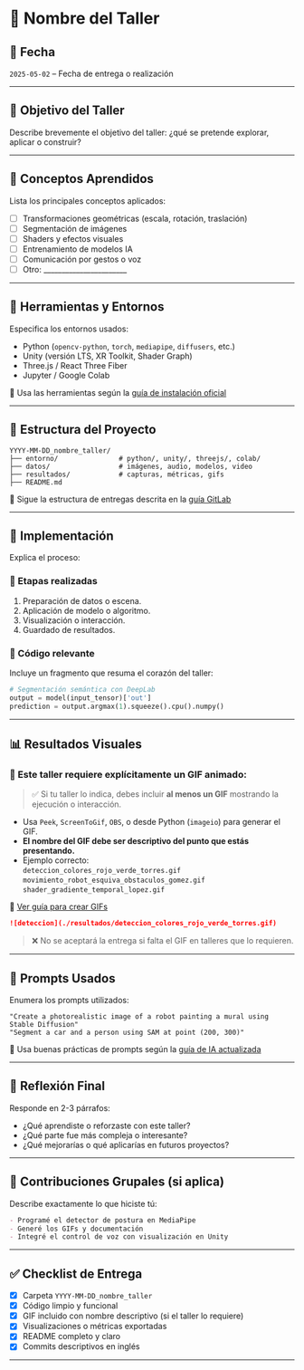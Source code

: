 # 🧪 Nombre del Taller

## 📅 Fecha
`2025-05-02` – Fecha de entrega o realización

---

## 🎯 Objetivo del Taller

Describe brevemente el objetivo del taller: ¿qué se pretende explorar, aplicar o construir?

---

## 🧠 Conceptos Aprendidos

Lista los principales conceptos aplicados:

- [ ] Transformaciones geométricas (escala, rotación, traslación)
- [ ] Segmentación de imágenes
- [ ] Shaders y efectos visuales
- [ ] Entrenamiento de modelos IA
- [ ] Comunicación por gestos o voz
- [ ] Otro: _______________________

---

## 🔧 Herramientas y Entornos

Especifica los entornos usados:

- Python (`opencv-python`, `torch`, `mediapipe`, `diffusers`, etc.)
- Unity (versión LTS, XR Toolkit, Shader Graph)
- Three.js / React Three Fiber
- Jupyter / Google Colab

📌 Usa las herramientas según la [guía de instalación oficial](./guia_instalacion_entornos_visual.md)

---

## 📁 Estructura del Proyecto

```
YYYY-MM-DD_nombre_taller/
├── entorno/               # python/, unity/, threejs/, colab/
├── datos/                 # imágenes, audio, modelos, video
├── resultados/            # capturas, métricas, gifs
├── README.md
```

📎 Sigue la estructura de entregas descrita en la [guía GitLab](./guia_gitlab_computacion_visual.md)

---

## 🧪 Implementación

Explica el proceso:

### 🔹 Etapas realizadas
1. Preparación de datos o escena.
2. Aplicación de modelo o algoritmo.
3. Visualización o interacción.
4. Guardado de resultados.

### 🔹 Código relevante

Incluye un fragmento que resuma el corazón del taller:

```python
# Segmentación semántica con DeepLab
output = model(input_tensor)['out']
prediction = output.argmax(1).squeeze().cpu().numpy()
```

---

## 📊 Resultados Visuales

### 📌 Este taller **requiere explícitamente un GIF animado**:

> ✅ Si tu taller lo indica, debes incluir **al menos un GIF** mostrando la ejecución o interacción.

- Usa `Peek`, `ScreenToGif`, `OBS`, o desde Python (`imageio`) para generar el GIF.
- **El nombre del GIF debe ser descriptivo del punto que estás presentando.**
- Ejemplo correcto:  
  `deteccion_colores_rojo_verde_torres.gif`  
  `movimiento_robot_esquiva_obstaculos_gomez.gif`  
  `shader_gradiente_temporal_lopez.gif`

🧭 [Ver guía para crear GIFs](./guia_generar_gif.md)

```markdown
![deteccion](./resultados/deteccion_colores_rojo_verde_torres.gif)
```

> ❌ No se aceptará la entrega si falta el GIF en talleres que lo requieren.

---

## 🧩 Prompts Usados

Enumera los prompts utilizados:

```text
"Create a photorealistic image of a robot painting a mural using Stable Diffusion"
"Segment a car and a person using SAM at point (200, 300)"
```

📎 Usa buenas prácticas de prompts según la [guía de IA actualizada](./guia_prompts_inteligencias_artificiales_actualizada.md)

---

## 💬 Reflexión Final

Responde en 2-3 párrafos:

- ¿Qué aprendiste o reforzaste con este taller?
- ¿Qué parte fue más compleja o interesante?
- ¿Qué mejorarías o qué aplicarías en futuros proyectos?

---

## 👥 Contribuciones Grupales (si aplica)

Describe exactamente lo que hiciste tú:

```markdown
- Programé el detector de postura en MediaPipe
- Generé los GIFs y documentación
- Integré el control de voz con visualización en Unity
```

---

## ✅ Checklist de Entrega

- [x] Carpeta `YYYY-MM-DD_nombre_taller`
- [x] Código limpio y funcional
- [x] GIF incluido con nombre descriptivo (si el taller lo requiere)
- [x] Visualizaciones o métricas exportadas
- [x] README completo y claro
- [x] Commits descriptivos en inglés

---